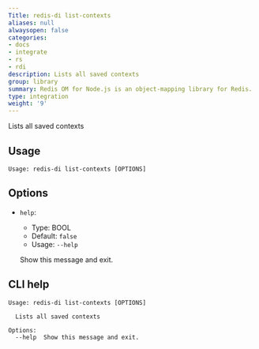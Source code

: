 ```yaml
---
Title: redis-di list-contexts
aliases: null
alwaysopen: false
categories:
- docs
- integrate
- rs
- rdi
description: Lists all saved contexts
group: library
summary: Redis OM for Node.js is an object-mapping library for Redis.
type: integration
weight: '9'
---
```


Lists all saved contexts

## Usage

```
Usage: redis-di list-contexts [OPTIONS]
```

## Options

- `help`:

  - Type: BOOL
  - Default: `false`
  - Usage: `--help`

  Show this message and exit.

## CLI help

```
Usage: redis-di list-contexts [OPTIONS]

  Lists all saved contexts

Options:
  --help  Show this message and exit.
```
